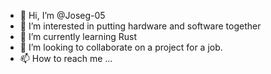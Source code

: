 - 👋 Hi, I’m @Joseg-05
- 👀 I’m interested in putting hardware and software together
- 🌱 I’m currently learning Rust
- 💞️ I’m looking to collaborate on a project for a job.
- 📫 How to reach me ...

<!---
Joseg-05/Joseg-05 is a ✨ special ✨ repository because its `README.md` (this file) appears on your GitHub profile.
You can click the Preview link to take a look at your changes.
--->
